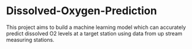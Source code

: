# Dissolved-Oxygen-Prediction
This project aims to build a machine learning model which can accurately predict dissolved O2 levels at a target station using data from up stream measuring stations.
